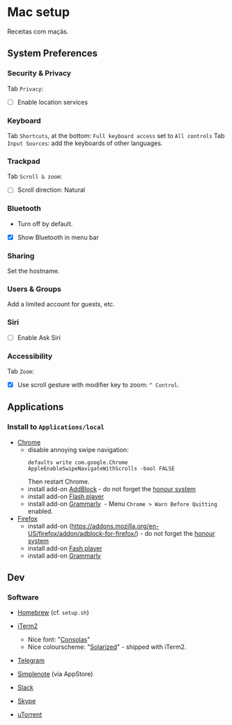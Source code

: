# Mac setup
Receitas com maçãs.


## System Preferences

### Security & Privacy
Tab `Privacy`:
- [ ] Enable location services


### Keyboard
Tab `Shortcuts`, at the bottom: `Full keyboard access` set to `All controls`
Tab `Input Sources`: add the keyboards of other languages.


### Trackpad
Tab `Scroll & zoom`:
- [ ] Scroll direction: Natural


### Bluetooth
- Turn off by default.
- [x] Show Bluetooth in menu bar


### Sharing
Set the hostname.


### Users & Groups
Add a limited account for guests, etc.


### Siri
- [ ] Enable Ask Siri


### Accessibility
Tab `Zoom`:
- [x] Use scroll gesture with modifier key to zoom: `^ Control`.

## Applications

### Install to `Applications/local`
- [Chrome](https://www.google.com/chrome/browser/features.html)
  - disable annoying swipe navigation:
    ```
    defaults write com.google.Chrome AppleEnableSwipeNavigateWithScrolls -bool FALSE
    ```
    Then restart Chrome.
  - install add-on [AddBlock](https://chrome.google.com/webstore/detail/adblock/gighmmpiobklfepjocnamgkkbiglidom) - do not forget the [honour system](https://getadblock.com/installed)
  - install add-on [Flash player](https://get.adobe.com/flashplayer/download/?installer=FP_27_Mac_for_Opera_and_Chromium_-_PPAPI&stype=7755&standalone=1)
  - install add-on [Grammarly](https://www.grammarly.com)
  - Menu `Chrome > Warn Before Quitting` enabled.
- [Firefox](https://www.mozilla.org/en-GB/firefox/new/)
  - install add-on (https://addons.mozilla.org/en-US/firefox/addon/adblock-for-firefox/) - do not forget the [honour system](https://getadblock.com/installed)
  - install add-on [Fash player](https://get.adobe.com/flashplayer/?installer=FP_27_Mac_for_Safari_and_Firefox_-_NPAPI&stype=7755&standalone=1)
  - install add-on [Grammarly](https://www.grammarly.com)
  
## Dev

### Software

- [Homebrew](https://brew.sh/) (cf. `setup.sh`)
- [iTerm2](https://www.iterm2.com/)
  - Nice font: "[Consolas](https://github.com/nicolashery/mac-dev-setup/blob/master/README.md#consolas)"
  - Nice colourscheme: "[Solarized](http://ethanschoonover.com/solarized)" - shipped with iTerm2.
- [Telegram](https://desktop.telegram.org/)
- [Simplenote](https://simplenote.com/) (via AppStore)
- [Slack](https://slack.com/download)
- [Skype](https://www.skype.com/en/new/)


- [uTorrent](http://www.utorrent.com/)
